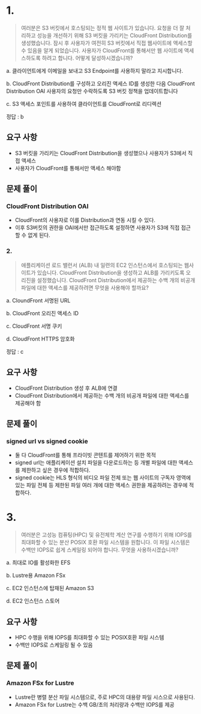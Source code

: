 # 1. 

> 여러분은 S3 버킷에서 호스팅되는 정적 웹 사이트가 있습니다. 요청을 더 잘 처리하고 성능을 개선하기 위해 S3 버킷을 가리키는 CloudFront Distribution를 생성했습니다. 잠시 후 사용자가 여전히 S3 버킷에서 직접 웹사이트에 액세스할 수 있음을 알게 되었습니다. 사용자가 CloudFront를 통해서만 웹 사이트에 액세스하도록 하려고 합니다. 어떻게 달성하시겠습니까?

a. 클라이언트에게 이메일을 보내고 S3 Endpoint를 사용하지 말라고 지시합니다.

b. CloudFront Distribution를 구성하고 오리진 액세스 ID를 생성한 다음 CloudFront Distribution OAI 사용자의 요청만 수락하도록 S3 버킷 정책을 업데이트합니다

c. S3 액세스 포인트를 사용하여 클라이언트를 CloudFront로 리디렉션

정답 : b

## 요구 사항
* S3 버킷을 가리키는 CloudFront Distribution을 생성했으나 사용자가 S3에서 직접 액세스
* 사용자가 CloudFront를 통해서만 액세스 해야함

## 문제 풀이

### CloudFront Distribution OAI
* CloudFront의 사용자로 이를 Distribution과 연동 시킬 수 있다.
* 이후 S3버킷의 권한을 OAI에서만 접근하도록 설정하면 사용자가 S3에 직접 접근할 수 없게 된다.

### 2.

> 애플리케이션 로드 밸런서 (ALB) 내 일련의 EC2 인스턴스에서 호스팅되는 웹사이트가 있습니다. CloudFront Distribution을 생성하고 ALB를 가리키도록 오리진을 설정했습니다. CloudFront Distribution에서 제공하는 수백 개의 비공개 파일에 대한 액세스를 제공하려면 무엇을 사용해야 할까요?

a. CloundFront 서명된 URL

b. CloudFront 오리진 액세스 ID

c. CloudFront 서명 쿠키

d. CloudFront HTTPS 암호화

정답 : c

## 요구 사항
* CloudFront Distribution 생성 후 ALB에 연결
* CloudFront Distribution에서 제공하는 수백 개의 비공개 파일에 대한 액세스를 제공해야 함

## 문제 풀이
### signed url vs signed cookie
* 둘 다 CloudFront를 통해 프라이빗 콘텐트를 제어하기 위한 목적
* signed url는 애플리케이션 설치 파일을 다운로드하는 등 개별 파일에 대한 액세스를 제한하고 싶은 경우에 적합하다.
* signed cookie는 HLS 형식의 비디오 파일 전체 또는 웹 사이트의 구독자 영역에 있는 파일 전체 등 제한된 파일 여러 개에 대한 액세스 권한을 제공하려는 경우에 적합하다.

# 3.

> 여러분은 고성능 컴퓨팅(HPC) 및 유전체학 계산 연구를 수행하기 위해 IOPS를 최대화할 수 있는 분산 POSIX 호환 파일 시스템을 원합니다. 이 파일 시스템은 수백만 IOPS로 쉽게 스케일링 되어야 합니다. 무엇을 사용하시겠습니까?

a. 최대로 IO를 활성화한 EFS

b. Lustre용 Amazon FSx

c. EC2 인스턴스에 탑재된 Amazon S3

d. EC2 인스턴스 스토어

## 요구 사항
* HPC 수행을 위해 IOPS를 최대화할 수 있는 POSIX호환 파일 시스템
* 수백만 IOPS로 스케일링 될 수 있음

## 문제 풀이
### Amazon FSx for Lustre 
* Lustre란 병렬 분산 파일 시스템으로, 주로 HPC의 대용량 파일 시스으로 사용된다.
* Amazon FSx for Lustre는 수백 GB/초의 처리량과 수백만 IOPS를 제공